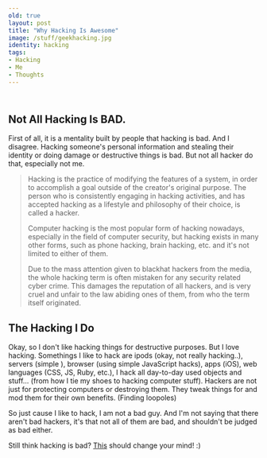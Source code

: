 ```yaml
---
old: true
layout: post
title: "Why Hacking Is Awesome"
image: /stuff/geekhacking.jpg
identity: hacking
tags:
- Hacking
- Me
- Thoughts
---
```


## <br />Not All Hacking Is <strong>BAD.</strong>
First of all, it is a mentality built by people that hacking is bad. And I disagree. Hacking someone's personal information and stealing their identity or doing damage or destructive things is bad. But not all hacker do that, especially not me.

<blockquote>Hacking is the practice of modifying the features of a system, in order to accomplish a goal outside of the creator's original purpose. The person who is consistently engaging in hacking activities, and has accepted hacking as a lifestyle and philosophy of their choice, is called a hacker.

Computer hacking is the most popular form of hacking nowadays, especially in the field of computer security, but hacking exists in many other forms, such as phone hacking, brain hacking, etc. and it's not limited to either of them.

Due to the mass attention given to blackhat hackers from the media, the whole hacking term is often mistaken for any security related cyber crime. This damages the reputation of all hackers, and is very cruel and unfair to the law abiding ones of them, from who the term itself originated.</blockquote>

## The Hacking I Do

Okay, so I don't like hacking things for destructive purposes. But I love hacking. Somethings I like to hack are ipods (okay, not really hacking..), servers (simple ), browser (using simple JavaScript hacks), apps (iOS), web languages (CSS, JS, Ruby, etc.), I hack all day-to-day used objects and stuff... (from how I tie my shoes to hacking computer stuff). Hackers are not just for protecting computers or destroying them. They tweak things for and mod them for their own benefits. (Finding loopoles)

So just cause I like to hack, I am not a bad guy. And I'm not saying that there aren't bad hackers, it's that not all of them are bad, and shouldn't be judged as bad either.

Still think hacking is bad? <a href="http://lifehacker.com" target="_blank">This</a> should change your mind! :)